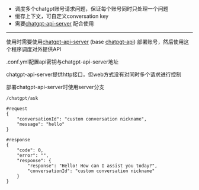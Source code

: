 - 调度多个chatgpt账号请求问题，保证每个账号同时只处理一个问题
- 缓存上下文，可自定义conversation key
- 需要[chatgpt-api-server](https://github.com/renick2018/chatgpt-api-server.git) 配合使用

--- 
使用时需要使用[chatgpt-api-server](https://github.com/renick2018/chatgpt-api-server.git) (base [chatpgt-api](https://github.com/transitive-bullshit/chatgpt-api.git)) 部署账号，然后使用这个程序调度对外提供API  

.conf.yml配置api密钥与chatgpt-api-server地址

chatgpt-api-server提供http接口，但web方式没有对同时多个请求进行控制

部署chatgpt-api-server时使用server分支



```http request
/chatgpt/ask

#request
{
    "conversationId": "custom conversation nickname",
    "message": "hello"
}

#response
{
    "code": 0,
    "error": "",
    "response": {
        "response": "Hello! How can I assist you today?",
        "conversationId": "custom conversation nickname"
    }
}

```
